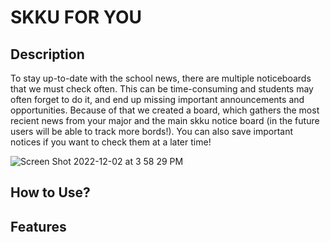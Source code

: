 # SKKU FOR YOU

## Description

To stay up-to-date with the school news, there are multiple noticeboards that we must check often. This can be time-consuming and students may often forget to do it, and end up missing important announcements and opportunities. Because of that we created a board, which gathers the most recient news from your major and the main skku notice board (in the future users will be able to track more bords!). You can also save important notices if you want to check them at a later time!

![Screen Shot 2022-12-02 at 3 58 29 PM](https://user-images.githubusercontent.com/48880205/205234166-d87de354-f2f9-493f-b97d-05533900e554.png)

## How to Use?

## Features

##
